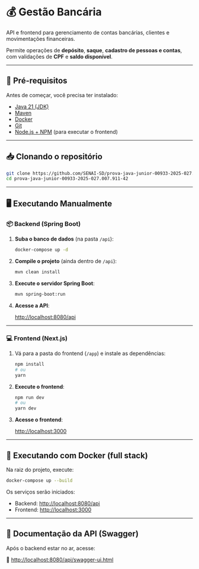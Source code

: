 # 💰 Gestão Bancária

API e frontend para gerenciamento de contas bancárias, clientes e movimentações financeiras.

Permite operações de **depósito**, **saque**, **cadastro de pessoas e contas**, com validações de **CPF** e **saldo disponível**.

---

## 🚀 Pré-requisitos

Antes de começar, você precisa ter instalado:

- [Java 21 (JDK)](https://www.oracle.com/br/java/technologies/downloads/#jdk21-windows)
- [Maven](https://maven.apache.org/download.cgi)
- [Docker](https://www.docker.com/products/docker-desktop)
- [Git](https://git-scm.com/downloads)
- [Node.js + NPM](https://nodejs.org/) (para executar o frontend)

---

## 📥 Clonando o repositório

```bash
git clone https://github.com/SENAI-SD/prova-java-junior-00933-2025-027.007.911-42
cd prova-java-junior-00933-2025-027.007.911-42
```

---

## 🖥️ Executando Manualmente

### 📦 Backend (Spring Boot)

1. **Suba o banco de dados** (na pasta `/api`):

   ```bash
   docker-compose up -d
   ```

2. **Compile o projeto** (ainda dentro de `/api`):

   ```bash
   mvn clean install
   ```

3. **Execute o servidor Spring Boot**:

   ```bash
   mvn spring-boot:run
   ```

4. **Acesse a API**:

   [http://localhost:8080/api](http://localhost:8080/api)

---

### 💻 Frontend (Next.js)

1. Vá para a pasta do frontend (`/app`) e instale as dependências:

   ```bash
   npm install
   # ou
   yarn
   ```

2. **Execute o frontend**:

   ```bash
   npm run dev
   # ou
   yarn dev
   ```

3. **Acesse o frontend**:

   [http://localhost:3000](http://localhost:3000)

---

## 🐳 Executando com Docker (full stack)

Na raiz do projeto, execute:

```bash
docker-compose up --build
```

Os serviços serão iniciados:

- Backend: [http://localhost:8080/api](http://localhost:8080/api)
- Frontend: [http://localhost:3000](http://localhost:3000)

---

## 📖 Documentação da API (Swagger)

Após o backend estar no ar, acesse:

📄 [http://localhost:8080/api/swagger-ui.html](http://localhost:8080/api/swagger-ui.html)
